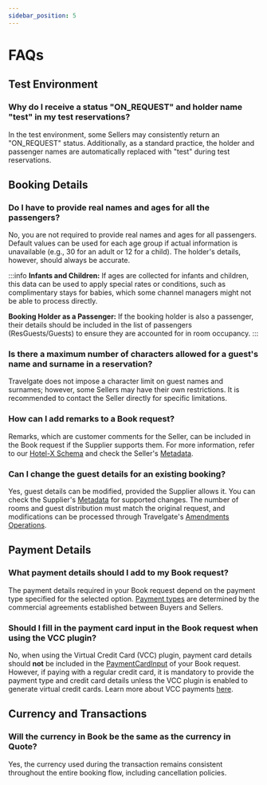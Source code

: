 ```yaml
---
sidebar_position: 5
---
```


# FAQs

## Test Environment

### Why do I receive a status "ON_REQUEST" and holder name "test" in my test reservations?

In the test environment, some Sellers may consistently return an "ON_REQUEST" status. Additionally, as a standard practice, the holder and passenger names are automatically replaced with "test" during test reservations.

## Booking Details

### Do I have to provide real names and ages for all the passengers?

No, you are not required to provide real names and ages for all passengers. Default values can be used for each age group if actual information is unavailable (e.g., 30 for an adult or 12 for a child). The holder's details, however, should always be accurate.

:::info
**Infants and Children:** If ages are collected for infants and children, this data can be used to apply special rates or conditions, such as complimentary stays for babies, which some channel managers might not be able to process directly.

**Booking Holder as a Passenger:** If the booking holder is also a passenger, their details should be included in the list of passengers (ResGuests/Guests) to ensure they are accounted for in room occupancy.
:::

### Is there a maximum number of characters allowed for a guest's name and surname in a reservation?

Travelgate does not impose a character limit on guest names and surnames; however, some Sellers may have their own restrictions. It is recommended to contact the Seller directly for specific limitations.

### How can I add remarks to a Book request?

Remarks, which are customer comments for the Seller, can be included in the Book request if the Supplier supports them. For more information, refer to our [Hotel-X Schema](/playground/) and check the Seller's [Metadata](/kb/connectivity-products/for-buyers/hotel-x/content/metadata).

### Can I change the guest details for an existing booking?

Yes, guest details can be modified, provided the Supplier allows it. You can check the Supplier's [Metadata](/kb/connectivity-products/for-buyers/hotel-x/content/metadata) for supported changes. The number of rooms and guest distribution must match the original request, and modifications can be processed through Travelgate's [Amendments Operations](/kb/connectivity-products/for-buyers/hotel-x/booking-management/amendments).

## Payment Details

### What payment details should I add to my Book request?

The payment details required in your Book request depend on the payment type specified for the selected option. [Payment types](/kb/faqs/faqs-price/travelgate-payment-types) are determined by the commercial agreements established between Buyers and Sellers.

### Should I fill in the payment card input in the Book request when using the VCC plugin?

No, when using the Virtual Credit Card (VCC) plugin, payment card details should **not** be included in the [PaymentCardInput](/docs/apis/for-buyers/hotel-x-pull-buyers-api/booking-flow/book/#1-input) of your Book request. However, if paying with a regular credit card, it is mandatory to provide the payment type and credit card details unless the VCC plugin is enabled to generate virtual credit cards. Learn more about VCC payments [here](/kb/faqs/faqs-price/vcc-payments).

## Currency and Transactions

### Will the currency in Book be the same as the currency in Quote?

Yes, the currency used during the transaction remains consistent throughout the entire booking flow, including cancellation policies.


